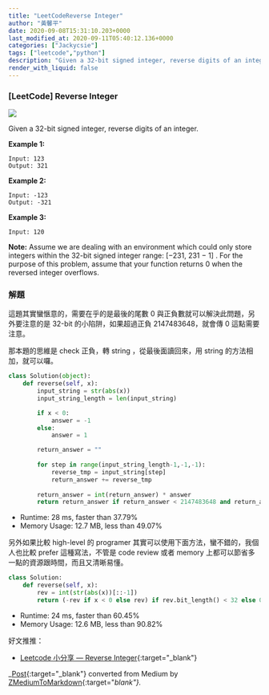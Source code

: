 ```yaml
---
title: "LeetCodeReverse Integer"
author: "黃馨平"
date: 2020-09-08T15:31:10.203+0000
last_modified_at: 2020-09-11T05:40:12.136+0000
categories: ["Jackycsie"]
tags: ["leetcode","python"]
description: "Given a 32-bit signed integer, reverse digits of an integer."
render_with_liquid: false
---
```


### \[LeetCode\] Reverse Integer


![](https://miro.medium.com/max/1400/1*ZvBc1JrntD-ZNVZDbezCrQ.jpeg)


Given a 32\-bit signed integer, reverse digits of an integer\.

**Example 1:**
```
Input: 123
Output: 321
```

**Example 2:**
```
Input: -123
Output: -321
```

**Example 3:**
```
Input: 120
```

**Note:** 
Assume we are dealing with an environment which could only store integers within the 32\-bit signed integer range: \[−231, 231 − 1\] \. For the purpose of this problem, assume that your function returns 0 when the reversed integer overflows\.
### 解題

這題其實蠻愜意的，需要在乎的是最後的尾數 0 與正負數就可以解決此問題，另外要注意的是 32\-bit 的小陷阱，如果超過正負 2147483648，就會傳 0 這點需要注意。

那本題的思維是 check 正負，轉 string ，從最後面讀回來，用 string 的方法相加，就可以囉。
```py
class Solution(object):
    def reverse(self, x):
        input_string = str(abs(x))
        input_string_length = len(input_string)

        if x < 0:
            answer = -1     
        else:
            answer = 1

        return_answer = ""
        
        for step in range(input_string_length-1,-1,-1):
            reverse_tmp = input_string[step]        
            return_answer += reverse_tmp
            
        return_answer = int(return_answer) * answer
        return return_answer if return_answer < 2147483648 and return_answer >= -2147483648 else 0
```
- Runtime: 28 ms, faster than 37\.79%
- Memory Usage: 12\.7 MB, less than 49\.07%


另外如果比較 high\-level 的 programer 其實可以使用下面方法，蠻不錯的，我個人也比較 prefer 這種寫法，不管是 code review 或者 memory 上都可以節省多一點的資源跟時間，而且又清晰易懂。
```py
class Solution:
    def reverse(self, x):
        rev = int(str(abs(x))[::-1])
        return (-rev if x < 0 else rev) if rev.bit_length() < 32 else 0
```
- Runtime: 24 ms, faster than 60\.45%
- Memory Usage: 12\.6 MB, less than 90\.82%


好文推推：
- [Leetcode 小分享 — Reverse Integer](https://medium.com/@hung_yanbin/leetcode-%E5%B0%8F%E5%88%86%E4%BA%AB-reverse-integer-b1716d8d8d1a){:target="_blank"}



_[Post](https://medium.com/jacky-life/leetcode-reverse-integer-d0e35096050a){:target="_blank"} converted from Medium by [ZMediumToMarkdown](https://github.com/ZhgChgLi/ZMediumToMarkdown){:target="_blank"}._
